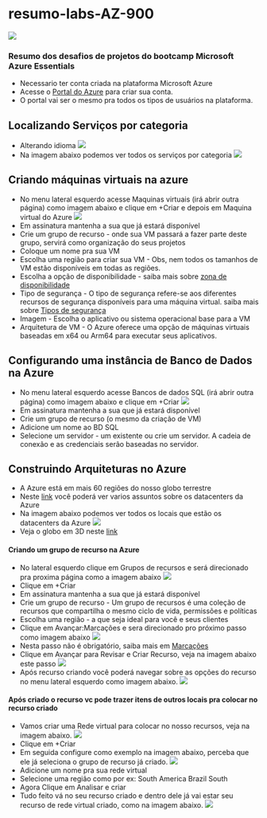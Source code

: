 # resumo-labs-AZ-900

![](assets/2202518_37a7_2.jpg)
### Resumo dos desafios de projetos do bootcamp Microsoft Azure Essentials

* Necessario ter conta criada na plataforma Microsoft Azure
* Acesse o [Portal do Azure](https://azure.microsoft.com/pt-br/get-started/azure-portal/) para criar sua conta.
* O portal vai ser o mesmo pra todos os tipos de usuários na plataforma.

## Localizando Serviços por categoria

* Alterando idioma 
![](assets/232952.png)
* Na imagem abaixo podemos ver todos os serviços por categoria
![](assets/234516.png)

## Criando máquinas virtuais na azure

* No menu lateral esquerdo acesse Maquinas virtuais (irá abrir outra página) como imagem abaixo e clique em +Criar e depois em Maquina virtual do Azure
![](assets/000315.png) 
* Em assinatura mantenha a sua que já estará disponível
* Crie um grupo de recurso - onde sua VM passará a fazer parte deste grupo, servirá como organização do seus projetos
* Coloque um nome pra sua VM
* Escolha uma região para criar sua VM - Obs, nem todos os tamanhos de VM estão disponíveis em todas as regiões.
* Escolha a opção de disponibilidade - saiba mais sobre [zona de disponibilidade](https://learn.microsoft.com/pt-br/azure/virtual-machines/availability)
* Tipo de segurança - O tipo de segurança refere-se aos diferentes recursos de segurança disponíveis para uma máquina virtual. saiba mais sobre [Tipos de segurança](https://learn.microsoft.com/pt-br/azure/virtual-machines/trusted-launch)
* Imagem - Escolha o aplicativo ou sistema operacional base para a VM
* Arquitetura de VM - 
O Azure oferece uma opção de máquinas virtuais baseadas em x64 ou Arm64 para executar seus aplicativos.

## Configurando uma instância de Banco de Dados na Azure
* No menu lateral esquerdo acesse Bancos de dados SQL (irá abrir outra página) como imagem abaixo e clique em +Criar
![](assets/003517.png)
* Em assinatura mantenha a sua que já estará disponível
* Crie um grupo de recurso (o mesmo da criação de VM)
* Adicione um nome ao BD SQL
* Selecione um servidor - um existente ou crie um servidor. A cadeia de conexão e as credenciais serão baseadas no servidor.
## Construindo Arquiteturas no Azure
* A Azure está em mais 60 regiões do nosso globo terrestre
* Neste [link](https://azure.microsoft.com/en-us/explore/global-infrastructure) você poderá ver varios assuntos sobre os datacenters da Azure
* Na imagem abaixo podemos ver todos os locais que estão os datacenters da Azure
![](assets/005041.png)
* Veja o globo em 3D neste [link](https://datacenters.microsoft.com/globe/explore)

#### Criando um grupo de recurso na Azure
* No lateral esquerdo clique em Grupos de recursos e será direcionado pra proxima página como a imagem abaixo
![](assets/010644.png)
* Clique em +Criar
* Em assinatura mantenha a sua que já estará disponível
* Crie um grupo de recurso - Um grupo de recursos é uma coleção de recursos que compartilha o mesmo ciclo de vida, permissões e políticas
* Escolha uma região - a que seja ideal para você e seus clientes
* Clique em Avançar:Marcações e sera direcionado pro próximo passo como imagem abaixo
![](assets/011452.png)
* Nesta passo não é obrigatório, saiba mais em [Marcações](https://learn.microsoft.com/pt-br/azure/azure-resource-manager/management/tag-resources)
* Clique em Avançar para Revisar e Criar Recurso, veja na imagem abaixo este passo
![](assets/011920.png)
* Após recurso criando você poderá navegar sobre as opções do recurso no menu lateral esquerdo como imagem abaixo.
![](assets/012344.png)
#### Após criado o recurso vc pode trazer itens de outros locais pra colocar no recurso criado
* Vamos criar uma Rede virtual para colocar no nosso recursos, veja na imagem abaixo.
![](assets/012812.png)
* Clique em +Criar
* Em seguida configure como exemplo na imagem abaixo, perceba que ele já seleciona o grupo de recurso já criado.
![](assets/013236.png)
* Adicione um nome pra sua rede virtual
* Selecione uma região como por ex: South America Brazil South
* Agora Clique em Analisar e criar
* Tudo feito vá no seu recurso criado e dentro dele já vai estar seu recurso de rede virtual criado, como na imagem abaixo.
![](assets/013632.png)

